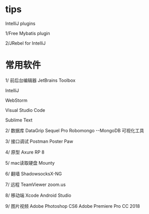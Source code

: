 # tips

IntelliJ plugins

1/Free Mybatis plugin

2/JRebel for IntelliJ


# 常用软件
1/ 前后台编辑器
 JetBrains Toolbox 
 
 IntelliJ
 
 WebStorm
 
 Visual Studio Code
 
 Sublime Text
 
 2/ 数据库
  DataGrip
  Sequel Pro
  Robomongo --MongoDB 可视化工具
  
 3/ 接口调试
  Postman
  Poster
  Paw
  
  4/ 原型
   Axure RP 8
   
  5/ mac读取硬盘
   Mounty
   
  6/ 翻墙
    ShadowsocksX-NG
    
  7/ 远程
    TeamViewer
    zoom.us
    
  8/ 移动端
    Xcode
    Android Studio
    
  9/ 图片视频
    Adobe Photoshop CS6
    Adobe Premiere Pro CC 2018
    

